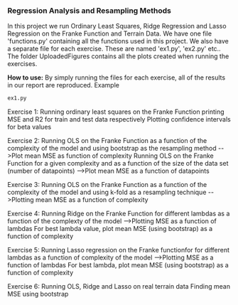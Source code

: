 ### Regression Analysis and Resampling Methods
In this project we run Ordinary Least Squares, Ridge Regression and Lasso Regression on the Franke Function and Terrain Data.
We have one file 'functions.py' containing all the functions used in this project. We also have a separate file for each exercise. These are named 'ex1.py', 'ex2.py' etc..
The folder UploadedFigures contains all the plots created when running the exercises.

**How to use:**
By simply running the files for each exercise, all of the results in our report are reproduced.
Example 
```python
ex1.py
```
Exercise 1:
Running ordinary least squares on the Franke Function printing MSE and R2 for train and test data respectively
Plotting confidence intervals for beta values

Exercise 2:
Running OLS on the Franke Function as a function of the complexity of the model and using bootstrap as the resampling method
-->Plot mean MSE as function of complexity
Running OLS on the Franke Function for a given complexity and as a function of the size of the data set (number of datapoints)
-->Plot mean MSE as a function of datapoints

Exercise 3:
Running OLS on the Franke Function as a function of the complexity of the model and using k-fold as a resampling technique
-->Plotting mean MSE as a function of complexity

Exercise 4:
Running Ridge on the Franke Function for different lambdas as a function of the complexty of the model
-->Plotting MSE as a function of lambdas
For best lambda value, plot mean MSE (using bootstrap) as a function of complexity

Exercise 5:
Running Lasso regression on the Franke functionfor for different lambdas as a function of complexity of the model
-->Plotting MSE as a function of lambdas
For best lambda, plot mean MSE (using bootstrap) as a function of complexity

Exercise 6:
Running OLS, Ridge and Lasso on real terrain data
Finding mean MSE using bootstrap